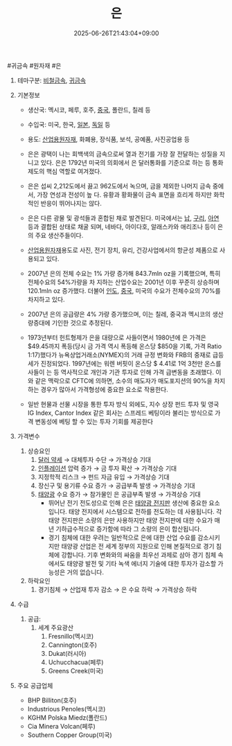 ﻿---
title: "은"
date: 2025-06-26T21:43:04+09:00
lastmod: 2025-06-26T21:43:04+09:00
type: docs
sidebar:
  open: true
weight: 9
---
<div style="display:none">
  <meta property="article:published_time" content="2025-06-26T12:43:04Z" />
  <meta property="article:modified_time" content="2025-06-26T12:43:04Z" />
</div>
#귀금속 #원자재 #은 

1. 테마구분: [비철금속](/industry-study/비철금속/), [귀금속](/industry-study/귀금속/)

2. 기본정보

	- 생산국: 멕시코, 페루, 호주, [중국](/industry-study/4국가중국/), 폴란드, 칠레 등
	- 수입국: 미국, 한국, [일본](/industry-study/4국가일본/), [독일](/industry-study/독일/) 등
	- 용도: [산업용원자재](/industry-study/산업용원자재/), 화폐용, 장식품, 보석, 공예품, 사진공업용 등

	- 은은 광택이 나는 회백색의 금속으로써 열과 전기를 가장 잘 전달하는 성질을 지니고 있다. 은은 1792년 미국의 의회에서 은 달러통화를 기준으로 하는 등 통화제도의 핵심 역할로 여겨졌다. 
	- 은은 섭씨 2,212도에서 끓고 962도에서 녹으며, 금을 제외한 나머지 금속 중에서, 가장 연성과 전성이 높 다. 유황과 황화물이 금속 표면을 흐리게 하지만 화학적인 반응이 뛰어나지는 않다. 
	- 은은 다른 광물 및 광석들과 혼합된 채로 발견된다. 미국에서는 [납](/industry-study/납/), [구리](/industry-study/2산업원자재-산업1비철금속-비철금속-귀금속구리/), [아연](/industry-study/아연/) 등과 결합된 상태로 채굴 되며, 네바다, 아이다호, 알래스카와 애리조나 등이 은의 주요 생산주들이다. 
	- [산업용원자재](/industry-study/산업용원자재/)용도로 사진, 전기 장치, 유리, 건강사업에서의 항균성 제품으로 사용되고 있다. 
	- 2007년 은의 전체 수요는 1% 가량 증가해 843.7mln oz을 기록했으며, 특히 전체수요의 54%가량을 차 지하는 산업수요는 2001년 이후 꾸준히 상승하며 120.1mln oz 증가했다. 더불어 [인도](/industry-study/4국가인도/), [중국](/industry-study/4국가중국/), 미국의 수요가 전체수요의 70%를 차지하고 있다. 
	- 2007년 은의 공급량은 4% 가량 증가했으며, 이는 칠레, 중국과 멕시코의 생산량증대에 기인한 것으로 추정된다. 
	- 1973년부터 헌트형제가 은을 대량으로 사들이면서 1980년에 은 가격은 $49.45까지 폭등(당시 금 가격 역시 폭등해 온스당 $850을 기록, 가격 Ratio 1:17)했다가 뉴욕상업거래소(NYMEX)의 거래 규정 변화와 FRB의 중재로 급등세가 진정되었다. 1997년에는 워렌 버핏이 온스당 $ 4.41로 1억 3천만 온스를 사들이 는 등 역사적으로 개인과 기관 투자로 인해 가격 급변동을 초래했다. 이와 같은 맥락으로 CFTC에 의하면, 소수의 매도자가 매도포지션의 90%을 차지하는 경우가 많아서 가격형성에 중요한 요소로 작용한다. 
	- 일반 현물과 선물 시장을 통한 투자 방식 외에도, 지수 상장 펀드 투자 및 영국 IG Index, Cantor Index 같은 회사는 스프레드 베팅이라 불리는 방식으로 가격 변동성에 베팅 할 수 있는 투자 기회를 제공한다

4. 가격변수
	1. 상승요인
		1. [달러 약세](/industry-study/달러-약세/) → 대체투자 수단 → 가격상승 기대 
		2. [인플레이션](/industry-study/인플레이션/) 압력 증가 → 금 투자 확산 → 가격상승 기대 
		3. 지정학적 리스크 → 펀드 자금 유입 → 가격상승 기대 
		4. 장신구 및 용기류 수요 증가 → 공급부족 발생 → 가격상승 기대
		5. [태양광](/industry-study/태양광/) 수요 증가  → 참가물인 은 공급부족 발생 → 가격상승 기대
			- 뛰어난 전기 전도성으로 인해 은은 [태양광 전지판](/industry-study/태양광-전지판/) 생산에 중요한 요소입니다. 태양 전지에서 시스템으로 전하를 전도하는 데 사용됩니다. 각 태양 전지판은 소량의 은만 사용하지만 태양 전지판에 대한 수요가 매년 기하급수적으로 증가함에 따라 그 소량의 은이 합산됩니다.
			- 경기 침체에 대한 우려는 일반적으로 은에 대한 산업 수요를 감소시키지만 태양광 산업은 전 세계 정부의 지원으로 인해 본질적으로 경기 침체에 강합니다. 기후 변화와의 싸움을 최우선 과제로 삼아 경기 침체 속에서도 태양광 발전 및 기타 녹색 에너지 기술에 대한 투자가 감소할 가능성은 거의 없습니다.
	2. 하락요인
		1. 경기침체 → 산업재 투자 감소 → 은 수요 하락 → 가격상승 하락 

5. 수급
	1. 공급:
		1. 세계 주요광산 
			1. Fresnillo(멕시코) 
			2. Cannington(호주) 
			3. Dukat(러시아) 
			4. Uchucchacua(페루) 
			5. Greens Creek(미국)

6. 주요 공급업체
	- BHP Billiton(호주)
	- Industrious Penoles(멕시코)
	- KGHM Polska Miedz(폴란드)
	- Cia Minera Volcan(페루)
	- Southern Copper Group(미국)
